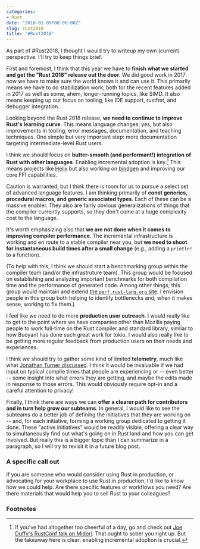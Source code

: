 ```yaml
---
categories:
- Rust
date: "2018-01-09T00:00:00Z"
slug: rust2018
title: '#Rust2018'
---
```



As part of #Rust2018, I thought I would try to writeup my own
(current) perspective. I'll try to keep things brief.

First and foremost, I think that this year we have to **finish what we
started and get the "Rust 2018" release out the door**. We did good
work in 2017: now we have to make sure the world knows it and can use
it. This primarily means we have to do stabilization work, both for
the recent features added in 2017 as well as some, ahem,
longer-running topics, like SIMD. It also means keeping up our focus
on tooling, like IDE support, rustfmt, and debugger integration.

Looking beyond the Rust 2018 release, **we need to continue to improve
Rust's learning curve**. This means language changes, yes, but also
improvements in tooling, error messages, documentation, and teaching
techniques. One simple but very important step: more documentation
targeting intermediate-level Rust users.

I think we should focus on **butter-smooth (and performant!)
integration of Rust with other languages**. Enabling incremental
adoption is key.[^duffy] This means projects like [Helix][] but also
working on [bindgen][] and improving our core FFI capabilities.

[^duffy]: If you've had altogether too cheerful of a day, go and check out [Joe Duffy's RustConf talk on Midori][midori]. That ought to sober you right up. But the takeaway here is clear: enabling incremental adoption is crucial.

[Helix]: http://usehelix.com/
[bindgen]: https://github.com/rust-lang-nursery/rust-bindgen
[midori]: https://www.youtube.com/watch?v=CuD7SCqHB7k

Caution is warranted, but I think there is room for us to pursue a
select set of advanced language features. I am thinking primarily of
**const generics, procedural macros, and generic associated
types**. Each of these can be a massive enabler. They also are fairly
obvious generalizations of things that the compiler currently
supports, so they don't come at a huge complexity cost to the
language.

It's worth emphasizing also that **we are not done when it comes to
improving compiler performance**. The incremental infrastructure is
working and en route to a stable compiler near you, but **we need to
shoot for instantaneous build times after a small change** (e.g.,
adding a `println!` to a function).

(To help with this, I think we should start a benchmarking group
within the compiler team (and/or the infrastruture team). This group
would be focused on establishing and analyzing important benchmarks
for both compilation time and the performance of generated code. Among
other things, this group would maintain and extend
[the `perf.rust-lang.org` site][perf]. I envision people in this group
both helping to identify bottlenecks and, when it makes sense, working
to fix them.)

[perf]: http://perf.rust-lang.org/

I feel like we need to do more **production user outreach**. I would
really like to get to the point where we have companies other than
Mozilla paying people to work full-time on the Rust compiler and
standard library, similar to how Buoyant has done such great work for
tokio. I would also really like to be getting more regular feedback
from production users on their needs and experiences.

I think we should try to gather some kind of limited **telemetry**,
much like what [Jonathan Turner discussed][jntrnr]. I think it would
be invaluable if we had input on typical compile times that people are
experiencing or -- even better -- some insight into what errors they
are getting, and maybe the edits made in response to those
errors. This would obviously require opt-in and a careful attention to
privacy!

[jntrnr]: http://www.jonathanturner.org/2018/01/rust2018-and-data.html

Finally, I think there are ways we can **offer a clearer path for
contributors and in turn help grow our subteams**. In general, I would
like to see the subteams do a better job of defining the initiatives
that they are working on -- and, for each initiative, forming a
working group dedicated to getting it done. These "active initiatives"
would be readily visible, offering a clear way to simultaneously find
out what's going on in Rust land and how you can get involved. But
really this is a bigger topic than I can summarize in a paragraph, so
I will try to revisit it in a future blog post.

### A specific call out

If you are someone who would consider using Rust in production, or
advocating for your workplace to use Rust in production, I'd like to
know how we could help. Are there specific features or workflows you
need? Are there materials that would help you to sell Rust to your
colleagues?

### Footnotes

